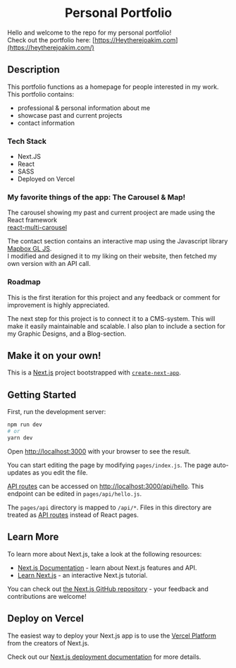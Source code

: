 <h1 align="center">
  Personal Portfolio
</h1>

Hello and welcome to the repo for my personal portfolio! </br>
Check out the portfolio here: [https://Heytherejoakim.com](https://heytherejoakim.com/)

## Description

This portfolio functions as a homepage for people interested in my work. </br>
This portfolio contains:

- professional & personal information about me
- showcase past and current projects
- contact information

### Tech Stack

- Next.JS
- React 
- SASS
- Deployed on Vercel

### My favorite things of the app: The Carousel & Map! 

The carousel showing my past and current prooject are made using the React framework </br>
[react-multi-carousel](https://www.npmjs.com/package/react-multi-carousel)

The contact section contains an interactive map using the Javascript library [Mapbox GL JS](https://docs.mapbox.com/mapbox-gl-js/api/). </br> 
I modified and designed it to my liking on their website, then fetched my own version with an API call.

### Roadmap

This is the first iteration for this project and any feedback or comment for improvement is highly appreciated.

The next step for this project is to connect it to a CMS-system. This will make it easily maintainable and scalable. I also plan to include a section for my Graphic Designs, and a Blog-section. 

## Make it on your own! 

This is a [Next.js](https://nextjs.org/) project bootstrapped with [`create-next-app`](https://github.com/vercel/next.js/tree/canary/packages/create-next-app).

## Getting Started

First, run the development server:

```bash
npm run dev
# or
yarn dev
```

Open [http://localhost:3000](http://localhost:3000) with your browser to see the result.

You can start editing the page by modifying `pages/index.js`. The page auto-updates as you edit the file.

[API routes](https://nextjs.org/docs/api-routes/introduction) can be accessed on [http://localhost:3000/api/hello](http://localhost:3000/api/hello). This endpoint can be edited in `pages/api/hello.js`.

The `pages/api` directory is mapped to `/api/*`. Files in this directory are treated as [API routes](https://nextjs.org/docs/api-routes/introduction) instead of React pages.

## Learn More

To learn more about Next.js, take a look at the following resources:

- [Next.js Documentation](https://nextjs.org/docs) - learn about Next.js features and API.
- [Learn Next.js](https://nextjs.org/learn) - an interactive Next.js tutorial.

You can check out [the Next.js GitHub repository](https://github.com/vercel/next.js/) - your feedback and contributions are welcome!

## Deploy on Vercel

The easiest way to deploy your Next.js app is to use the [Vercel Platform](https://vercel.com/import?utm_medium=default-template&filter=next.js&utm_source=create-next-app&utm_campaign=create-next-app-readme) from the creators of Next.js.

Check out our [Next.js deployment documentation](https://nextjs.org/docs/deployment) for more details.